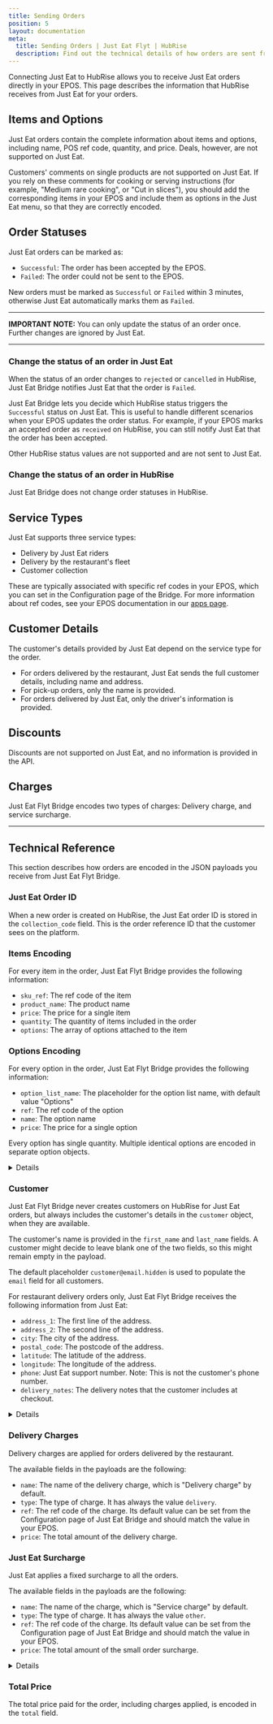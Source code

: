```yaml
---
title: Sending Orders
position: 5
layout: documentation
meta:
  title: Sending Orders | Just Eat Flyt | HubRise
  description: Find out the technical details of how orders are sent from Just Eat to HubRise, which fields are passed and which are not.
---
```


Connecting Just Eat to HubRise allows you to receive Just Eat orders directly in your EPOS.
This page describes the information that HubRise receives from Just Eat for your orders.

## Items and Options

Just Eat orders contain the complete information about items and options, including name, POS ref code, quantity, and price. Deals, however, are not supported on Just Eat.

Customers' comments on single products are not supported on Just Eat. If you rely on these comments for cooking or serving instructions (for example, "Medium rare cooking", or "Cut in slices"), you should add the corresponding items in your EPOS and include them as options in the Just Eat menu, so that they are correctly encoded.

## Order Statuses

Just Eat orders can be marked as:

- `Successful`: The order has been accepted by the EPOS.
- `Failed`: The order could not be sent to the EPOS.

New orders must be marked as `Successful` or `Failed` within 3 minutes, otherwise Just Eat automatically marks them as `Failed`.

---

**IMPORTANT NOTE:** You can only update the status of an order once. Further changes are ignored by Just Eat.

---

### Change the status of an order in Just Eat

When the status of an order changes to `rejected` or `cancelled` in HubRise, Just Eat Bridge notifies Just Eat that the order is `Failed`.

Just Eat Bridge lets you decide which HubRise status triggers the `Successful` status on Just Eat. This is useful to handle different scenarios when your EPOS updates the order status. For example, if your EPOS marks an accepted order as `received` on HubRise, you can still notify Just Eat that the order has been accepted.

Other HubRise status values are not supported and are not sent to Just Eat.

### Change the status of an order in HubRise

Just Eat Bridge does not change order statuses in HubRise.

## Service Types

Just Eat supports three service types:

- Delivery by Just Eat riders
- Delivery by the restaurant's fleet
- Customer collection

These are typically associated with specific ref codes in your EPOS, which you can set in the Configuration page of the Bridge. For more information about ref codes, see your EPOS documentation in our [apps page](/apps).

## Customer Details

The customer's details provided by Just Eat depend on the service type for the order.

- For orders delivered by the restaurant, Just Eat sends the full customer details, including name and address.
- For pick-up orders, only the name is provided.
- For orders delivered by Just Eat, only the driver's information is provided.

## Discounts

Discounts are not supported on Just Eat, and no information is provided in the API.

## Charges

Just Eat Flyt Bridge encodes two types of charges: Delivery charge, and service surcharge.

---

## Technical Reference

This section describes how orders are encoded in the JSON payloads you receive from Just Eat Flyt Bridge.

### Just Eat Order ID

When a new order is created on HubRise, the Just Eat order ID is stored in the `collection_code` field.
This is the order reference ID that the customer sees on the platform.

### Items Encoding

For every item in the order, Just Eat Flyt Bridge provides the following information:

- `sku_ref`: The ref code of the item
- `product_name`: The product name
- `price`: The price for a single item
- `quantity`: The quantity of items included in the order
- `options`: The array of options attached to the item

### Options Encoding

For every option in the order, Just Eat Flyt Bridge provides the following information:

- `option_list_name`: The placeholder for the option list name, with default value "Options"
- `ref`: The ref code of the option
- `name`: The option name
- `price`: The price for a single option

Every option has single quantity. Multiple identical options are encoded in separate option objects.

<details>

Below is a sample payload containing a single item with an option.

```json
"items": [
  {
    "product_name": "Crispy Chilli Chicken",
    "sku_ref": "2473",
    "price": "12.95 EUR",
    "quantity": "1",
    "options": [
      {
        "option_list_name": "Options",
        "name": "Egg Fried Rice",
        "ref": "2043",
        "price": "0.35 EUR"
      }
    ]
  }
]
```

</details>

### Customer

Just Eat Flyt Bridge never creates customers on HubRise for Just Eat orders, but always includes the customer's details in the `customer` object, when they are available.

The customer's name is provided in the `first_name` and `last_name` fields. A customer might decide to leave blank one of the two fields, so this might remain empty in the payload.

The default placeholder `customer@email.hidden` is used to populate the `email` field for all customers.

For restaurant delivery orders only, Just Eat Flyt Bridge receives the following information from Just Eat:

- `address_1`: The first line of the address.
- `address_2`: The second line of the address.
- `city`: The city of the address.
- `postal_code`: The postcode of the address.
- `latitude`: The latitude of the address.
- `longitude`: The longitude of the address.
- `phone`: Just Eat support number. Note: This is not the customer's phone number.
- `delivery_notes`: The delivery notes that the customer includes at checkout.

<details>

Below is a sample payload with customer details.

```json
"customer": {
    "email": "customer@email.hidden",
    "first_name": "Jane",
    "last_name": "Black",
    "phone": "0131 000 0000",
    "address_1": "2 High St",
    "address_2": "",
    "postal_code": "EH1 1PG",
    "city": "Edinburgh",
    "delivery_notes": "Don't ring the bell",
    "latitude": "55.949779",
    "longitude": "-3.190822"
  }
```

</details>

### Delivery Charges

Delivery charges are applied for orders delivered by the restaurant.

The available fields in the payloads are the following:

- `name`: The name of the delivery charge, which is "Delivery charge" by default.
- `type`: The type of charge. It has always the value `delivery`.
- `ref`: The ref code of the charge. Its default value can be set from the Configuration page of Just Eat Bridge and should match the value in your EPOS.
- `price`: The total amount of the delivery charge.

### Just Eat Surcharge

Just Eat applies a fixed surcharge to all the orders.

The available fields in the payloads are the following:

- `name`: The name of the charge, which is "Service charge" by default.
- `type`: The type of charge. It has always the value `other`.
- `ref`: The ref code of the charge. Its default value can be set from the Configuration page of Just Eat Bridge and should match the value in your EPOS.
- `price`: The total amount of the small order surcharge.

<details>

Below is a sample payload for charges.

```json
"charges": [
  {
    "type": "delivery",
    "name": "Delivery charge",
    "ref": "1111",
    "price": "3.50 EUR"
  },
  {
    "type": "other",
    "name": "Service charge",
    "ref": 2222,
    "price": "0.50 EUR"
  }
]
```

</details>

### Total Price

The total price paid for the order, including charges applied, is encoded in the `total` field.
